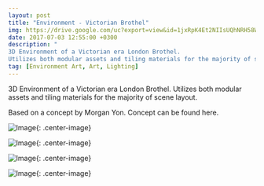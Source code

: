 ```yaml
---
layout: post
title: "Environment - Victorian Brothel"
img: https://drive.google.com/uc?export=view&id=1jxRpK4Et2NIIsUQhNRH58W4scZEnv2j2 # Add image post (optional)
date: 2017-07-03 12:55:00 +0300
description: "
3D Environment of a Victorian era London Brothel. 
Utilizes both modular assets and tiling materials for the majority of scene layout."
tag: [Environment Art, Art, Lighting]
---
```

3D Environment of a Victorian era London Brothel. Utilizes both modular assets and tiling materials for the majority of scene layout. 

Based on a concept by Morgan Yon. Concept can be found here.


![Image](https://drive.google.com/uc?export=view&id=1KYs3Y0XKCCKHadcKHimHnsebWjClnK1k){: .center-image}

![Image](https://drive.google.com/uc?export=view&id=1OwLQq1AArq9tzqnpU8qf9H6MaeHhpNa0){: .center-image}

![Image](https://drive.google.com/uc?export=view&id=1BvmPmsbvXQC3rHX9Gi4-kERHE3WYOhVU){: .center-image}

![Image](https://drive.google.com/uc?export=view&id=1-9nuea9b2arIvzjt2nU1yd_FdK05vJ1U){: .center-image}